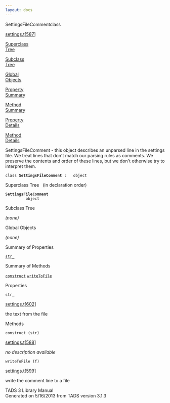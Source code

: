 ```yaml
---
layout: docs
---
```

<span class="title">SettingsFileComment</span><span class="type">class</span>

[settings.t](../file/settings.t.html)\[[587](../source/settings.t.html#587)\]

[Superclass  
Tree](#_SuperClassTree_)

[Subclass  
Tree](#_SubClassTree_)

[Global  
Objects](#_ObjectSummary_)

[Property  
Summary](#_PropSummary_)

[Method  
Summary](#_MethodSummary_)

[Property  
Details](#_Properties_)

[Method  
Details](#_Methods_)



SettingsFileComment - this object describes an unparsed line in the
settings file. We treat lines that don't match our parsing rules as
comments. We preserve the contents and order of these lines, but we
don't otherwise try to interpret them.

`class `**`SettingsFileComment`**` :   object`



<span id="_SuperClassTree_"></span>



<span class="hdln">Superclass Tree</span>   (in declaration order)



**`SettingsFileComment`**  
`         object`  
<span id="_SubClassTree_"></span>



<span class="hdln">Subclass Tree</span>  



*(none)* <span id="_ObjectSummary_"></span>



<span class="hdln">Global Objects</span>  



*(none)* <span id="_PropSummary_"></span>



<span class="hdln">Summary of Properties</span>  



[`str_`](#str_)

<span id="_MethodSummary_"></span>



<span class="hdln">Summary of Methods</span>  



[`construct`](#construct) [`writeToFile`](#writeToFile)

<span id="_Properties_"></span>



<span class="hdln">Properties</span>  



<span id="str_"></span>

`str_`

[settings.t](../file/settings.t.html)\[[602](../source/settings.t.html#602)\]



the text from the file



<span id="_Methods_"></span>



<span class="hdln">Methods</span>  



<span id="construct"></span>

`construct (str)`

[settings.t](../file/settings.t.html)\[[588](../source/settings.t.html#588)\]



*no description available*



<span id="writeToFile"></span>

`writeToFile (f)`

[settings.t](../file/settings.t.html)\[[599](../source/settings.t.html#599)\]



write the comment line to a file





TADS 3 Library Manual  
Generated on 5/16/2013 from TADS version 3.1.3


